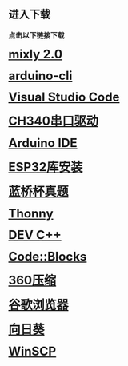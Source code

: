 ## 进入下载

**点击以下链接下载**

<font size="5">**[mixly 2.0](http://www.cele-tech.com:5000/sharing/m949pbl1c)**</font>

<font size="5">**[arduino-cli](https://downloads.arduino.cc/arduino-cli/arduino-cli_latest_Windows_64bit.zip)**</font>

<font size="5">**[Visual Studio Code](https://code.visualstudio.com/docs/?dv=win64user)**</font>

<font size="5">**[CH340串口驱动](https://www.wch.cn/downloads/file/65.html)**</font>

<font size="5">**[Arduino IDE](https://downloads.arduino.cc/arduino-ide/arduino-ide_2.3.4_Windows_64bit.exe)**</font>

<font size="5">**[ESP32库安装](http://www.cele-tech.com:5000/sharing/xOCNzIuSd)**</font>

<font size="5">**[蓝桥杯真题](http://www.cele-tech.com:5000/sharing/HK36AJjfB)**</font>

<font size="5">**[Thonny](http://www.cele-tech.com:5000/sharing/UGVKy2eVw)**</font>

<font size="5">**[DEV C++](https://logserviceccf.oss-cn-hangzhou.aliyuncs.com/Dev-Cpp%205.11%20TDM-GCC%204.9.2.exe)**</font>

<font size="5">**[Code::Blocks](http://www.cele-tech.com:5000/sharing/JTleWhogX)**</font>

<font size="5">**[360压缩](https://www.360totalsecurity.com/zh-cn/download-free-360-zip/)**</font>

<font size="5">**[谷歌浏览器](https://dl.google.com/tag/s/appguid%3D%7B8A69D345-D564-463C-AFF1-A69D9E530F96%7D%26iid%3D%7B8DFA7F4B-A60F-278B-84C2-338237943B54%7D%26lang%3Dzh-CN%26browser%3D5%26usagestats%3D1%26appname%3DGoogle%2520Chrome%26needsadmin%3Dprefers%26ap%3Dx64-statsdef_1%26installdataindex%3Dempty/chrome/install/ChromeStandaloneSetup64.exe)**</font>

<font size="5">**[向日葵](https://sunlogin.oray.com/download)**</font>

<font size="5">**[WinSCP](https://winscp.net/eng/download.php)**</font>
